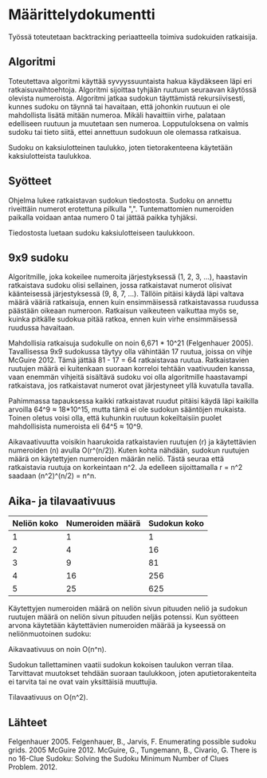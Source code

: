 # Määrittelydokumentti
Työssä toteutetaan backtracking periaatteella toimiva sudokuiden ratkaisija. 

## Algoritmi
Toteutettava algoritmi käyttää syvyyssuuntaista hakua käydäkseen läpi eri ratkaisuvaihtoehtoja. Algoritmi sijoittaa tyhjään ruutuun seuraavan käytössä olevista numeroista. Algoritmi jatkaa sudokun täyttämistä rekursiivisesti, kunnes sudoku on täynnä tai havaitaan, että johonkin ruutuun ei ole mahdollista lisätä mitään numeroa. Mikäli havaittiin virhe, palataan edelliseen ruutuun ja muutetaan sen numeroa. Lopputuloksena on valmis sudoku tai tieto siitä, ettei annettuun sudokuun ole olemassa ratkaisua. 

Sudoku on kaksiulotteinen taulukko, joten tietorakenteena käytetään kaksiulotteista taulukkoa.

## Syötteet
Ohjelma lukee ratkaistavan sudokun tiedostosta. Sudoku on annettu riveittäin numerot erotettuna pilkulla ",". Tuntemattomien numeroiden paikalla voidaan antaa numero 0 tai jättää paikka tyhjäksi.

Tiedostosta luetaan sudoku kaksiulotteiseen taulukkoon.

## 9x9 sudoku
Algoritmille, joka kokeilee numeroita järjestyksessä (1, 2, 3, ...), haastavin ratkaistava sudoku olisi sellainen, jossa ratkaistavat numerot olisivat käänteisessä järjestyksessä (9, 8, 7, ...). Tällöin pitäisi käydä läpi valtava määrä vääriä ratkaisuja, ennen kuin ensimmäisessä ratkaistavassa ruudussa päästään oikeaan numeroon. Ratkaisun vaikeuteen vaikuttaa myös se, kuinka pitkälle sudokua pitää ratkoa, ennen kuin virhe ensimmäisessä ruudussa havaitaan.

Mahdollisia ratkaisuja sudokulle on noin 6,671 * 10^21 (Felgenhauer 2005). Tavallisessa 9x9 sudokussa täytyy olla vähintään 17 ruutua, joissa on vihje McGuire 2012. Tämä jättää 81 - 17 = 64 ratkaistavaa ruutua. Ratkaistavien ruutujen määrä ei kuitenkaan suoraan korreloi tehtään vaativuuden kanssa, vaan enemmän vihjeitä sisältävä sudoku voi olla algoritmille haastavampi ratkaistava, jos ratkaistavat numerot ovat järjestyneet yllä kuvatulla tavalla.

Pahimmassa tapauksessa kaikki ratkaistavat ruudut pitäisi käydä läpi kaikilla arvoilla 64^9 ≈ 18*10^15, mutta tämä ei ole sudokun sääntöjen mukaista. Toinen oletus voisi olla, että kuhunkin ruutuun kokeiltaisiin puolet mahdollisista numeroista eli 64^5 ≈ 10^9. 

Aikavaativuutta voisikin haarukoida ratkaistavien ruutujen (r) ja käytettävien numeroiden (n) avulla O(r^(n/2)). Kuten kohta nähdään, sudokun ruutujen määrä on käytettyjen numeroiden määrän neliö. Tästä seuraa että ratkaistavia ruutuja on korkeintaan n^2. Ja edelleen sijoittamalla r = n^2 saadaan (n^2)^(n/2) = n^n.

## Aika- ja tilavaativuus

Neliön koko | Numeroiden määrä | Sudokun koko
----------- | ---------------- | ------------
1 | 1 | 1
2 | 4 | 16
3 | 9 | 81
4 | 16 | 256
5 | 25 | 625

Käytettyjen numeroiden määrä on neliön sivun pituuden neliö ja sudokun ruutujen määrä on neliön sivun pituuden neljäs potenssi. Kun syötteen arvona käytetään käytettävien numeroiden määrää ja kyseessä on neliönmuotoinen sudoku:

Aikavaativuus on noin O(n^n).

Sudokun tallettaminen vaatii sudokun kokoisen taulukon verran tilaa. Tarvittavat muutokset tehdään suoraan taulukkoon, joten aputietorakenteita ei tarvita tai ne ovat vain yksittäisiä muuttujia. 

Tilavaativuus on O(n^2).

## Lähteet
Felgenhauer 2005. Felgenhauer, B., Jarvis, F. Enumerating possible sudoku grids. 2005
McGuire 2012. McGuire, G., Tungemann, B., Civario, G. There is no 16-Clue Sudoku: Solving the Sudoku Minimum Number of Clues Problem. 2012.